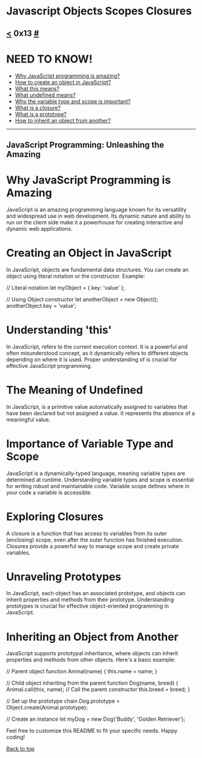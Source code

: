 # Javascript Objects Scopes Closures
[<](https://github.com/TheeKingZa/alx-higher_level_programming/tree/master/0x12-javascript-warm_up/README.md) 0x13 [#](https://github.com/TheeKingZa/Portfolio/tree/master/README.md)
---

# NEED TO KNOW!
* [Why JavaScript programming is amazing?](#why-javascript-programming-is-amazing)
* [How to create an object in JavaScript?](#creating-an-object-in-javascript)
* [What this means?](#Understanding-this)
* [What undefined means?](#the-meaning-of-undefined)
* [Why the variable type and scope is important?](#importance-of-variable-type-and-scope)
* [What is a closure?](#exploring-closures)
* [What is a prototype?](#unraveling-prototypes)
* [How to inherit an object from another?](#inheriting-an-object-from-another)
---------------------------------------------

JavaScript Programming: Unleashing the Amazing
--------
# Why JavaScript Programming is Amazing

JavaScript is an amazing programming language known for its versatility and widespread use in web development. Its dynamic nature and ability to run on the client side make it a powerhouse for creating interactive and dynamic web applications.

# Creating an Object in JavaScript

In JavaScript, objects are fundamental data structures. You can create an object using literal notation or the  constructor. Example:

// Literal notation
let myObject = { key: 'value' };

// Using Object constructor
let anotherObject = new Object();
anotherObject.key = 'value';

# Understanding 'this'

In JavaScript,  refers to the current execution context. It is a powerful and often misunderstood concept, as it dynamically refers to different objects depending on where it is used. Proper understanding of  is crucial for effective JavaScript programming.

# The Meaning of Undefined

In JavaScript,  is a primitive value automatically assigned to variables that have been declared but not assigned a value. It represents the absence of a meaningful value.

# Importance of Variable Type and Scope

JavaScript is a dynamically-typed language, meaning variable types are determined at runtime. Understanding variable types and scope is essential for writing robust and maintainable code. Variable scope defines where in your code a variable is accessible.

# Exploring Closures

A closure is a function that has access to variables from its outer (enclosing) scope, even after the outer function has finished execution. Closures provide a powerful way to manage scope and create private variables.

# Unraveling Prototypes

In JavaScript, each object has an associated prototype, and objects can inherit properties and methods from their prototype. Understanding prototypes is crucial for effective object-oriented programming in JavaScript.

# Inheriting an Object from Another

JavaScript supports prototypal inheritance, where objects can inherit properties and methods from other objects. Here's a basic example:

// Parent object
function Animal(name) {
  this.name = name;
}

// Child object inheriting from the parent
function Dog(name, breed) {
  Animal.call(this, name); // Call the parent constructor
  this.breed = breed;
}

// Set up the prototype chain
Dog.prototype = Object.create(Animal.prototype);

// Create an instance
let myDog = new Dog('Buddy', 'Golden Retriever');

Feel free to customize this README to fit your specific needs. Happy coding!


[Back to top](#0x13)
